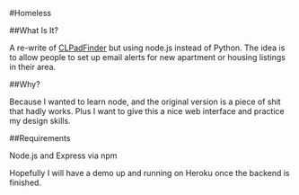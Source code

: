 #Homeless

##What Is It?

A re-write of [CLPadFinder](https://github.com/clindsay107/CLPadFinder) but using node.js instead of Python. The idea is to allow people to set up email alerts for new apartment or housing listings in their area. 

##Why?

Because I wanted to learn node, and the original version is a piece of shit that hadly works. Plus I want to give this a nice web interface and practice my design skills.

##Requirements

Node.js and Express via npm

Hopefully I will have a demo up and running on Heroku once the backend is finished.